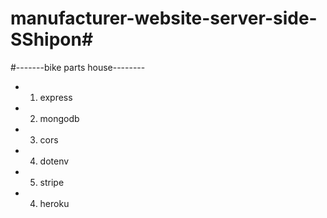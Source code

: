 # manufacturer-website-server-side-SShipon#
#-------bike parts house--------
* 1. express
* 2. mongodb
* 3. cors
* 4. dotenv
* 5. stripe
* 4. heroku

